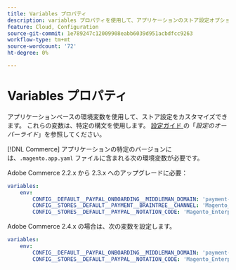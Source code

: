 ```yaml
---
title: Variables プロパティ
description: variables プロパティを使用して、アプリケーションのストア設定オプション  [!DNL Commerce]  カスタマイズします。
feature: Cloud, Configuration
source-git-commit: 1e789247c12009908eabb6039d951acbdfcc9263
workflow-type: tm+mt
source-wordcount: '72'
ht-degree: 0%

---
```


# Variables プロパティ

アプリケーションベースの環境変数を使用して、ストア設定をカスタマイズできます。 これらの変数は、特定の構文を使用します。 [ 設定ガイド ](https://experienceleague.adobe.com/docs/commerce-operations/configuration-guide/paths/override-config-settings.html) の「_設定のオーバーライド_」を参照してください。

[!DNL Commerce] アプリケーションの特定のバージョンには、`.magento.app.yaml` ファイルに含まれる次の環境変数が必要です。

Adobe Commerce 2.2.x から 2.3.x へのアップグレードに必要：

```yaml
variables:
    env:
        CONFIG__DEFAULT__PAYPAL_ONBOARDING__MIDDLEMAN_DOMAIN: 'payment-broker.magento.com'
        CONFIG__STORES__DEFAULT__PAYMENT__BRAINTREE__CHANNEL: 'Magento_Enterprise_Cloud_BT'
        CONFIG__STORES__DEFAULT__PAYPAL__NOTATION_CODE: 'Magento_Enterprise_Cloud'
```

Adobe Commerce 2.4.x の場合は、次の変数を設定します。

```yaml
variables:
    env:
        CONFIG__DEFAULT__PAYPAL_ONBOARDING__MIDDLEMAN_DOMAIN: 'payment-broker.magento.com'
        CONFIG__STORES__DEFAULT__PAYPAL__NOTATION_CODE: 'Magento_Enterprise_Cloud'
```
